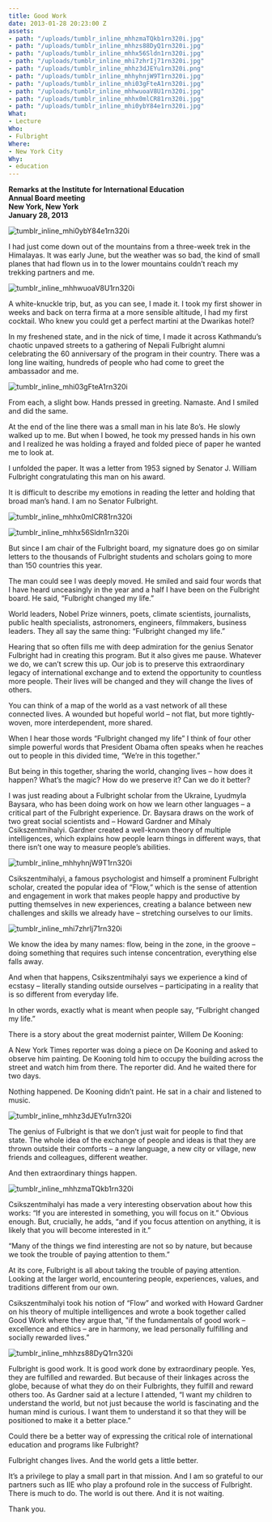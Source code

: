 ```yaml
---
title: Good Work
date: 2013-01-28 20:23:00 Z
assets:
- path: "/uploads/tumblr_inline_mhhzmaTQkb1rn320i.jpg"
- path: "/uploads/tumblr_inline_mhhzs88DyQ1rn320i.jpg"
- path: "/uploads/tumblr_inline_mhhx56Sldn1rn320i.jpg"
- path: "/uploads/tumblr_inline_mhi7zhrIj71rn320i.jpg"
- path: "/uploads/tumblr_inline_mhhz3dJEYu1rn320i.png"
- path: "/uploads/tumblr_inline_mhhyhnjW9T1rn320i.jpg"
- path: "/uploads/tumblr_inline_mhi03gFteA1rn320i.jpg"
- path: "/uploads/tumblr_inline_mhhwuoaV8U1rn320i.jpg"
- path: "/uploads/tumblr_inline_mhhx0mlCR81rn320i.jpg"
- path: "/uploads/tumblr_inline_mhi0ybY84e1rn320i.jpg"
What:
- Lecture
Who:
- Fulbright
Where:
- New York City
Why:
- education
---
```


**Remarks at the Institute for International Education**  
**Annual Board meeting**  
**New York, New York**  
**January  28,  2013**

![tumblr_inline_mhi0ybY84e1rn320i](/uploads/tumblr_inline_mhi0ybY84e1rn320i.jpg)

I had just come down out of the mountains from a three-week trek in the Himalayas.  It was early June, but the weather was so bad, the kind of small planes that had flown us in to the lower mountains couldn’t reach my trekking partners and me.

![tumblr_inline_mhhwuoaV8U1rn320i](/uploads/tumblr_inline_mhhwuoaV8U1rn320i.jpg)

A white-knuckle trip, but, as you can see, I made it. I took my first shower in weeks and back on terra firma at a more sensible altitude,  I had my first cocktail.  Who knew you could get a perfect martini at the Dwarikas hotel?

In my freshened state, and in the nick of time, I made it across Kathmandu’s chaotic unpaved streets to a gathering of Nepali Fulbright alumni celebrating the 60 anniversary of the program in their country.  There was a long line waiting, hundreds of people who had come to greet the ambassador and me.

![tumblr_inline_mhi03gFteA1rn320i](/uploads/tumblr_inline_mhi03gFteA1rn320i.jpg)

From each, a slight bow.  Hands pressed in greeting. Namaste. And I smiled and did the same.

At the end of the line there was a small man in his late 8o’s.  He slowly walked up to me.  But when I bowed, he took my pressed hands  in his own and I realized he was holding a frayed and folded piece of paper he wanted me to look at.

I unfolded the paper.  It was a letter from 1953 signed by Senator J. William Fulbright congratulating this man on his award.

It is difficult to describe my emotions in reading the letter and holding that broad man’s hand.  I am no Senator Fulbright.  

![tumblr_inline_mhhx0mlCR81rn320i](/uploads/tumblr_inline_mhhx0mlCR81rn320i.jpg) 
 
![tumblr_inline_mhhx56Sldn1rn320i](/uploads/tumblr_inline_mhhx56Sldn1rn320i.jpg)

But since I am chair of the Fulbright board, my signature does go on similar letters to the thousands of Fulbright students and scholars going to more than 150 countries this year.

The man could see I was deeply moved.  He smiled and said four words that I have heard unceasingly in the year and a half I have been on the Fulbright board.  He said, “Fulbright changed my life.”

World leaders, Nobel Prize winners, poets, climate scientists, journalists, public health specialists, astronomers, engineers, filmmakers, business leaders.  They all say the same thing: “Fulbright changed my life.”

Hearing that so often fills me with deep admiration for the genius Senator Fulbright had in creating this program.  But it also gives me pause.   Whatever we do, we can’t screw this up.  Our job is to preserve this extraordinary legacy of international exchange and to extend the opportunity to countless more people.  Their lives will be changed and they will change the lives of others.

You can think of a map of the world as a vast network of all these connected lives.  A wounded but hopeful world – not flat, but more tightly-woven, more interdependent, more shared.

When I hear those words “Fulbright changed my life” I think of four other simple powerful words that President Obama often speaks when he reaches out to people in this divided time, “We’re in this together.”

But being in this together, sharing the world, changing lives – how does it happen?  What’s the magic?  How do we preserve it? Can we do it better?

I was just reading about a Fulbright scholar from the Ukraine, Lyudmyla Baysara, who has been doing work on how we learn other languages – a critical part of the Fulbright experience. Dr. Baysara draws on the work of two great social scientists and – Howard Gardner and Mihaly Csikszentmihalyi. Gardner created a well-known theory of multiple intelligences, which explains how people learn things in different ways, that there isn’t one way to measure people’s abilities.

![tumblr_inline_mhhyhnjW9T1rn320i](/uploads/tumblr_inline_mhhyhnjW9T1rn320i.jpg)

Csikszentmihalyi, a famous psychologist and himself a prominent Fulbright scholar, created the popular idea of “Flow,“ which is the sense of attention and engagement in work that makes people happy and productive by putting themselves in new experiences, creating a balance between new challenges and skills we already have – stretching ourselves to our limits.

![tumblr_inline_mhi7zhrIj71rn320i](/uploads/tumblr_inline_mhi7zhrIj71rn320i.jpg)

We know the idea by many names: flow, being in the zone, in the groove – doing something that requires such intense concentration, everything else  falls away.

And when that happens, Csikszentmihalyi says we experience a kind of ecstasy – literally standing outside ourselves – participating in a reality that is so different from everyday life.

In other words, exactly what is meant when people say, “Fulbright changed my life.”

There is a story about the great modernist painter, Willem De Kooning:

A New York Times reporter was doing a piece on De Kooning and asked to observe him painting. De Kooning told him to occupy the building across the street and watch him from there. The reporter did.  And he waited there for two days.

Nothing happened.  De Kooning didn’t paint.  He sat in a chair and listened to music.

![tumblr_inline_mhhz3dJEYu1rn320i](/uploads/tumblr_inline_mhhz3dJEYu1rn320i.png)

The genius of Fulbright is that we don’t just wait for people to find that state.  The whole idea of the exchange of people and ideas is that they are thrown outside their comforts – a new language, a new city or village, new friends and colleagues, different weather.

And then extraordinary things happen.  

![tumblr_inline_mhhzmaTQkb1rn320i](/uploads/tumblr_inline_mhhzmaTQkb1rn320i.jpg)

Csikszentmihalyi has made a very interesting observation about how this works: “If you are interested in something, you will focus on it.” Obvious enough.  But, crucially, he adds, “and if you focus attention on anything, it is likely that you will become interested in it.”

“Many of the things we find interesting are not so by nature, but because we took the trouble of paying attention to them.”

At its core, Fulbright is all about taking the trouble of paying attention.  Looking at the larger world, encountering people, experiences, values, and traditions different from our own.

Csikszentmihalyi took his notion of “Flow” and worked with Howard Gardner on his theory of multiple intelligences and wrote a book together called Good Work where they argue that, "if the fundamentals of good work – excellence and ethics – are in harmony, we lead personally fulfilling and socially rewarded lives.”

![tumblr_inline_mhhzs88DyQ1rn320i](/uploads/tumblr_inline_mhhzs88DyQ1rn320i.jpg)

Fulbright is good work.  It is good work done by extraordinary people.  Yes, they are fulfilled and rewarded.  But because of their linkages across the globe, because of what they do on their Fulbrights, they fulfill and reward others too. As Gardner said at a lecture I attended, “I want my children to understand the world, but not just because the world is fascinating and the human mind is curious. I want them to understand it so that they will be positioned to make it a better place.”

Could there be a better way of expressing the critical role of international education and programs like Fulbright?

Fulbright changes lives. And the world gets a little better.

It’s a privilege to play a small part in that mission.  And I am so grateful to our partners such as IIE who play a profound role in the success of Fulbright.  There is much to do.  The world is out there.  And it is not waiting.

Thank you.
